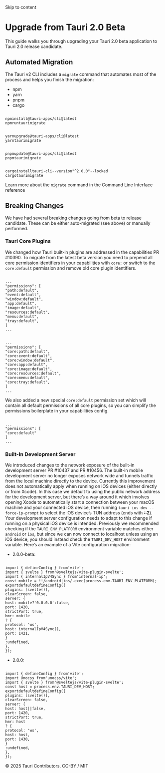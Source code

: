 Skip to content
# Upgrade from Tauri 2.0 Beta
This guide walks you through upgrading your Tauri 2.0 beta application to Tauri 2.0 release candidate.
## Automated Migration
The Tauri v2 CLI includes a `migrate` command that automates most of the process and helps you finish the migration:
  * npm 
  * yarn 
  * pnpm 
  * cargo 


```

npminstall@tauri-apps/cli@latest
npmruntaurimigrate

```

```

yarnupgrade@tauri-apps/cli@latest
yarntaurimigrate

```

```

pnpmupdate@tauri-apps/cli@latest
pnpmtaurimigrate

```

```

cargoinstalltauri-cli--version"^2.0.0"--locked
cargotaurimigrate

```

Learn more about the `migrate` command in the Command Line Interface reference
## Breaking Changes
We have had several breaking changes going from beta to release candidate. These can be either auto-migrated (see above) or manually performed.
### Tauri Core Plugins
We changed how Tauri built-in plugins are addressed in the capabilities PR #10390.
To migrate from the latest beta version you need to prepend all core permission identifiers in your capabilities with `core:` or switch to the `core:default` permission and remove old core plugin identifiers.
```

...
"permissions": [
"path:default",
"event:default",
"window:default",
"app:default",
"image:default",
"resources:default",
"menu:default",
"tray:default",
]
...

```

```

...
"permissions": [
"core:path:default",
"core:event:default",
"core:window:default",
"core:app:default",
"core:image:default",
"core:resources:default",
"core:menu:default",
"core:tray:default",
]
...

```

We also added a new special `core:default` permission set which will contain all default permissions of all core plugins, so you can simplify the permissions boilerplate in your capabilities config.
```

...
"permissions": [
"core:default"
]
...

```

### Built-In Development Server
We introduced changes to the network exposure of the built-in development server PR #10437 and PR #10456.
The built-in mobile development server no longer exposes network wide and tunnels traffic from the local machine directly to the device.
Currently this improvement does not automatically apply when running on iOS devices (either directly or from Xcode). In this case we default to using the public network address for the development server, but there’s a way around it which involves opening Xcode to automatically start a connection between your macOS machine and your connected iOS device, then running `tauri ios dev --force-ip-prompt` to select the iOS device’s TUN address (ends with **::2**).
Your development server configuration needs to adapt to this change if running on a physical iOS device is intended. Previously we recommended checking if the `TAURI_ENV_PLATFORM` environment variable matches either `android` or `ios`, but since we can now connect to localhost unless using an iOS device, you should instead check the `TAURI_DEV_HOST` environment variable. Here’s an example of a Vite configuration migration:
  * 2.0.0-beta:


```

import { defineConfig } from'vite';
import { svelte } from'@sveltejs/vite-plugin-svelte';
import { internalIpV4Sync } from'internal-ip';
const mobile = !!/android|ios/.exec(process.env.TAURI_ENV_PLATFORM);
exportdefaultdefineConfig({
plugins: [svelte()],
clearScreen: false,
server: {
host: mobile?'0.0.0.0':false,
port: 1420,
strictPort: true,
hmr: mobile
? {
protocol: 'ws',
host: internalIpV4Sync(),
port: 1421,
}
:undefined,
},
});

```

  * 2.0.0:


```

import { defineConfig } from'vite';
import Unocss from'unocss/vite';
import { svelte } from'@sveltejs/vite-plugin-svelte';
const host = process.env.TAURI_DEV_HOST;
exportdefaultdefineConfig({
plugins: [svelte()],
clearScreen: false,
server: {
host: host||false,
port: 1420,
strictPort: true,
hmr: host
? {
protocol: 'ws',
host: host,
port: 1430,
}
:undefined,
},
});

```

© 2025 Tauri Contributors. CC-BY / MIT
